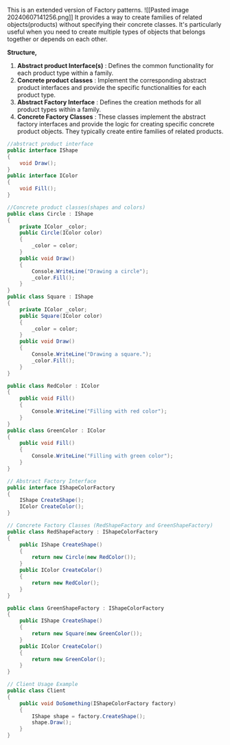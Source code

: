 This is an extended version of Factory patterns.
![[Pasted image 20240607141256.png]]
It provides a way to create families of related objects(products) without specifying their concrete classes. It's particularly useful when you need to create multiple types of objects that belongs together or depends on each other. 

**Structure,**
1. **Abstract product Interface(s)** : Defines the common functionality for each product type within a family. 
2. **Concrete product classes** : Implement the corresponding abstract product interfaces and provide the specific functionalities for each product type.
3. **Abstract Factory Interface** : Defines the creation methods for all product types within a family. 
4. **Concrete Factory Classes** : These classes implement the abstract factory interfaces and provide the logic for creating specific concrete product objects. They typically create entire families of related products. 
```C#
//abstract product interface
public interface IShape
{
	void Draw();
}
public interface IColor
{
	void Fill();
}

//Concrete product classes(shapes and colors)
public class Circle : IShape 
{ 
	private IColor _color; 
	public Circle(IColor color) 
	{ 
		_color = color; 
	} 
	public void Draw() 
	{ 
		Console.WriteLine("Drawing a circle"); 
		_color.Fill(); 
	} 
}
public class Square : IShape
{
	private IColor _color;
	public Square(IColor color)
	{
		_color = color;
	}
	public void Draw()
	{
		Console.WriteLine("Drawing a square.");
		_color.Fill();
	}
}

public class RedColor : IColor 
{ 
	public void Fill() 
	{ 
		Console.WriteLine("Filling with red color"); 
	} 
}
public class GreenColor : IColor 
{ 
	public void Fill() 
	{ 
		Console.WriteLine("Filling with green color"); 
	} 
}

// Abstract Factory Interface
public interface IShapeColorFactory 
{ 
	IShape CreateShape(); 
	IColor CreateColor(); 
}

// Concrete Factory Classes (RedShapeFactory and GreenShapeFactory) 
public class RedShapeFactory : IShapeColorFactory 
{ 
	public IShape CreateShape() 
	{ 
		return new Circle(new RedColor());  
	} 
	public IColor CreateColor() 
	{ 
		return new RedColor(); 
	} 
}

public class GreenShapeFactory : IShapeColorFactory 
{ 
	public IShape CreateShape() 
	{ 
		return new Square(new GreenColor()); 
	} 
	public IColor CreateColor() 
	{ 
		return new GreenColor(); 
	} 
}

// Client Usage Example 
public class Client 
{ 
	public void DoSomething(IShapeColorFactory factory) 
	{ 
		IShape shape = factory.CreateShape(); 
		shape.Draw();
	} 
}
```